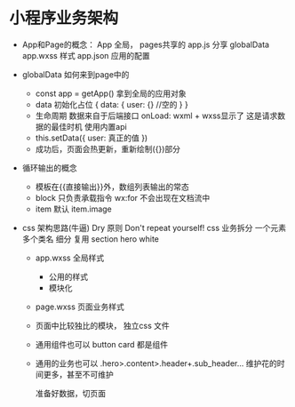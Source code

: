 # 小程序业务架构

- App和Page的概念：
  App 全局， pages共享的
  app.js 分享 globalData
  app.wxss 样式
  app.json 应用的配置

- globalData 如何来到page中的
  - const app = getApp()
    拿到全局的应用对象
  - data 初始化占位
    {
      data: {
        user: {} //空的
      }
    }
  - 生命周期
    数据来自于后端接口
    onLoad: wxml + wxss显示了
    这是请求数据的最佳时机
    使用内置api
  - this.setData({
    user: 真正的值
  })
  - 成功后，页面会热更新，重新绘制({})部分

- 循环输出的概念
  - 模板在{{直接输出}}外，数组列表输出的常态
  - block 只负责承载指令 wx:for
    不会出现在文档流中
  - item 默认
    item.image

- css 架构思路(牛逼)
  Dry 原则 Don't repeat yourself!
  css 业务拆分 一个元素多个类名 细分 复用
  section hero white
  - app.wxss 全局样式
    - 公用的样式
    - 模块化
  - page.wxss 页面业务样式
  - 页面中比较独比的模块， 独立css 文件
  - 通用组件也可以
    button card 都是组件
  - 通用的业务也可以
    .hero>.content>.header+.sub_header...
    维护花的时间更多，甚至不可维护

    准备好数据，切页面